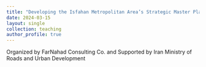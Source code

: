 ```yaml
---
title: "Developing the Isfahan Metropolitan Area’s Strategic Master Plan (with the Participatory Approach)"
date: 2024-03-15
layout: single
collection: teaching
author_profile: true
---
```


Organized by FarNahad Consulting Co. and Supported by Iran Ministry of Roads and Urban Development
